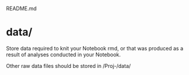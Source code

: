 README.md

# data/

Store data required to knit your Notebook rmd, or that was produced as a result of analyses conducted in your Notebook.

Other raw data files should be stored in /Proj-<name>/data/
